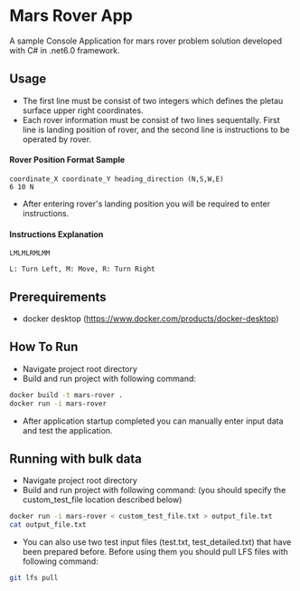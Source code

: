 # Mars Rover App

A sample Console Application for mars rover problem solution developed with C# in .net6.0 framework.

## Usage
* The first line must be consist of two integers which defines the pletau surface upper right coordinates.
* Each rover information must be consist of two lines sequentally. First line is landing position of rover, and the second line is instructions to be operated by rover.

#### Rover Position Format Sample
    coordinate_X coordinate_Y heading_direction (N,S,W,E)
    6 10 N
* After entering rover's landing position you will be required to enter instructions.

#### Instructions Explanation
    LMLMLRMLMM
    
    L: Turn Left, M: Move, R: Turn Right

## Prerequirements

* docker desktop (https://www.docker.com/products/docker-desktop)

## How To Run

* Navigate project root directory
* Build and run project with following command: 
```bash
docker build -t mars-rover .
docker run -i mars-rover
```
* After application startup completed you can manually enter input data and test the application.

## Running with bulk data

* Navigate project root directory
* Build and run project with following command: (you should specify the custom_test_file location described below)

```bash
docker run -i mars-rover < custom_test_file.txt > output_file.txt
cat output_file.txt
```

* You can also use two test input files (test.txt, test_detailed.txt) that have been prepared before. Before using them you should pull LFS files with following command:
```bash
git lfs pull
```

